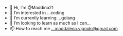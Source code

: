 - 👋 Hi, I’m @Maddina21
- 👀 I’m interested in ...coding 
- 🌱 I’m currently learning ...golang
- 💞️ I’m looking to learn as much as I can...
- 📫 How to reach me ...maddalena.vignolo@gmail.com

<!---
Maddina21/Maddina21 is a ✨ special ✨ repository because its `README.md` (this file) appears on your GitHub profile.
You can click the Preview link to take a look at your changes.
--->
